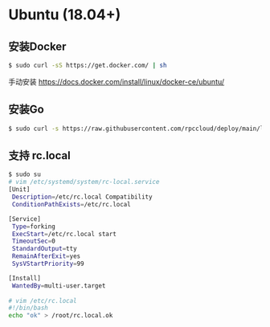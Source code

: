 # Ubuntu (18.04+)

## 安装Docker
```bash
$ sudo curl -sS https://get.docker.com/ | sh
```
手动安装 https://docs.docker.com/install/linux/docker-ce/ubuntu/

## 安装Go
```bash
$ sudo curl -s https://raw.githubusercontent.com/rpccloud/deploy/main/linux/ubuntu/install/go.sh | bash
```

## 支持 rc.local

```bash
$ sudo su
# vim /etc/systemd/system/rc-local.service
[Unit]
 Description=/etc/rc.local Compatibility
 ConditionPathExists=/etc/rc.local

[Service]
 Type=forking
 ExecStart=/etc/rc.local start
 TimeoutSec=0
 StandardOutput=tty
 RemainAfterExit=yes
 SysVStartPriority=99

[Install]
 WantedBy=multi-user.target
 
# vim /etc/rc.local
#!/bin/bash
echo "ok" > /root/rc.local.ok
```

